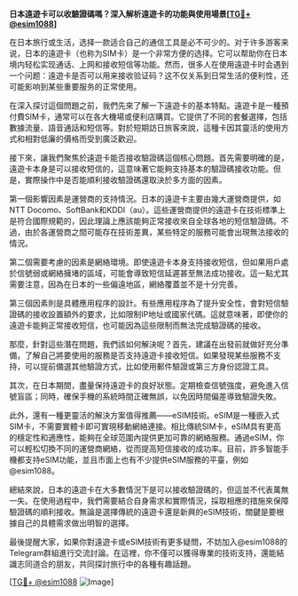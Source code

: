 **日本遠遊卡可以收驗證碼嗎？深入解析遠遊卡的功能與使用場景[[TG💪+ @esim1088](https://t.me/s/esim1088)]**

在日本旅行或生活，选择一款适合自己的通信工具是必不可少的。对于许多游客来说，日本的遠遊卡（也称为SIM卡）是一个非常方便的选择。它可以帮助你在日本境内轻松实现通话、上网和接收短信等功能。然而，很多人在使用遠遊卡时会遇到一个问题：遠遊卡是否可以用来接收验证码？这不仅关系到日常生活的便利性，还可能影响到某些重要服务的正常使用。

在深入探讨這個問題之前，我們先來了解一下遠遊卡的基本特點。遠遊卡是一種預付費SIM卡，通常可以在各大機場或便利店購買。它提供了不同的套餐選擇，包括數據流量、語音通話和短信等。對於短期訪日旅客來說，這種卡因其靈活的使用方式和相對低廉的價格而受到廣泛歡迎。

接下來，讓我們聚焦於遠遊卡能否接收驗證碼這個核心問題。首先需要明確的是，遠遊卡本身是可以接收短信的，這意味著它能夠支持基本的驗證碼接收功能。但是，實際操作中是否能順利接收驗證碼還取決於多方面的因素。

第一個影響因素是運營商的支持情況。日本的遠遊卡主要由幾大運營商提供，如NTT Docomo、SoftBank和KDDI（au）。這些運營商提供的遠遊卡在技術標準上是符合國際規範的，因此理論上應該能夠正常接收來自全球各地的短信驗證碼。不過，由於各運營商之間可能存在技術差異，某些特定的服務可能會出現無法接收的情況。

第二個需要考慮的因素是網絡環境。即使遠遊卡本身支持接收短信，但如果用戶處於信號弱或網絡擁堵的區域，可能會導致短信延遲甚至無法成功接收。這一點尤其需要注意，因為在日本的一些偏遠地區，網絡覆蓋並不是十分完善。

第三個因素則是具體應用程序的設計。有些應用程序為了提升安全性，會對短信驗證碼的接收設置額外的要求，比如限制IP地址或國家代碼。這就意味著，即使你的遠遊卡能夠正常接收短信，也可能因為這些限制而無法完成驗證碼的接收。

那麼，針對這些潛在問題，我們該如何解決呢？首先，建議在出發前就做好充分準備，了解自己將要使用的服務是否支持遠遊卡接收短信。如果發現某些服務不支持，可以提前備選其他驗證方式，比如使用郵件驗證或第三方身份認證工具。

其次，在日本期間，盡量保持遠遊卡的良好狀態。定期檢查信號強度，避免進入信號盲區；同時，確保手機的系統時間正確無誤，以免因時間偏差導致驗證失敗。

此外，還有一種更靈活的解決方案值得推薦——eSIM技術。eSIM是一種嵌入式SIM卡，不需要實體卡即可實現移動網絡連接。相比傳統SIM卡，eSIM具有更高的穩定性和適應性，能夠在全球范圍內提供更加可靠的網絡服務。通過eSIM，你可以輕松切換不同的運營商網絡，從而提高短信接收的成功率。目前，許多智能手機都支持eSIM功能，並且市面上也有不少提供eSIM服務的平臺，例如@esim1088。

總結來說，日本的遠遊卡在大多數情況下是可以接收驗證碼的，但這並不代表萬無一失。在使用過程中，我們需要結合自身需求和實際情況，採取相應的措施來保障驗證碼的順利接收。無論是選擇傳統的遠遊卡還是新興的eSIM技術，關鍵是要根據自己的具體需求做出明智的選擇。

最後提醒大家，如果你對遠遊卡或eSIM技術有更多疑問，不妨加入@esim1088的Telegram群組進行交流討論。在這裡，你不僅可以獲得專業的技術支持，還能結識志同道合的朋友，共同探討旅行中的各種有趣話題。

[[TG💪+ @esim1088](https://t.me/s/esim1088) ![Image](https://i.postimg.cc/4NQfJmqS/Snipaste-2025-05-13-00-14-12.png)]